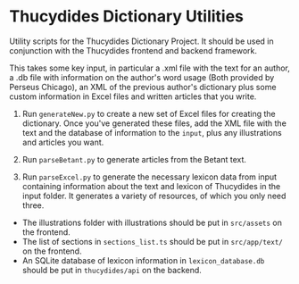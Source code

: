 # Thucydides Dictionary Utilities

Utility scripts for the Thucydides Dictionary Project. It should be used in conjunction with the Thucydides frontend and backend framework.

This takes some key input, in particular a .xml file with the text for an author, a .db file with information on the author's word usage (Both provided by Perseus Chicago), an XML of the previous author's dictionary plus some custom information in Excel files and written articles that you write.


1. Run `generateNew.py` to create a new set of Excel files for creating the dictionary. Once you've generated these files, add the XML file with the text and the database of information to the `input`, plus any illustrations and articles you want.

2. Run `parseBetant.py` to generate articles from the Betant text.

3. Run `parseExcel.py` to generate the necessary lexicon data from input containing information about the text and lexicon of Thucydides in the input folder. It generates a variety of resources, of which you only need three.
- The illustrations folder with illustrations should be put in `src/assets` on the frontend.
- The list of sections in `sections_list.ts` should be put in `src/app/text/` on the frontend.
- An SQLite database of lexicon information in `lexicon_database.db` should be put in `thucydides/api` on the backend.
